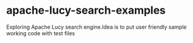 # apache-lucy-search-examples
Exploring Apache Lucy search engine.Idea is to put user friendly sample working code with test files
